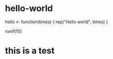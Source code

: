 # hello-world

hello <- function(times) {
  rep("Hello world", times)
}

runif(10)

# this is a test
